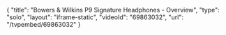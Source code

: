 {
    "title": "Bowers & Wilkins P9 Signature Headphones - Overview",
    "type": "solo",
    "layout": "iframe-static",
    "videoId": "69863032",
    "url": "\/tvpembed\/69863032"
}